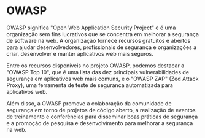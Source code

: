 # OWASP

OWASP significa "Open Web Application Security Project" e é uma organização sem fins lucrativos que se concentra em melhorar a segurança de software na web. A organização fornece recursos gratuitos e abertos para ajudar desenvolvedores, profissionais de segurança e organizações a criar, desenvolver e manter aplicativos web mais seguros.

Entre os recursos disponíveis no projeto OWASP, podemos destacar a "OWASP Top 10", que é uma lista das dez principais vulnerabilidades de segurança em aplicativos web mais comuns, e o "OWASP ZAP" (Zed Attack Proxy), uma ferramenta de teste de segurança automatizada para aplicativos web.

Além disso, a OWASP promove a colaboração da comunidade de segurança em torno de projetos de código aberto, a realização de eventos de treinamento e conferências para disseminar boas práticas de segurança e a promoção de pesquisa e desenvolvimento para melhorar a segurança na web.
